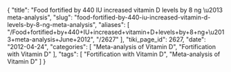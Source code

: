 {
    "title": "Food fortified by 440 IU increased vitamin D levels by 8 ng \u2013 meta-analysis",
    "slug": "food-fortified-by-440-iu-increased-vitamin-d-levels-by-8-ng-meta-analysis",
    "aliases": [
        "/Food+fortified+by+440+IU+increased+vitamin+D+levels+by+8+ng+\u2013+meta-analysis+June+2012",
        "/2627"
    ],
    "tiki_page_id": 2627,
    "date": "2012-04-24",
    "categories": [
        "Meta-analysis of Vitamin D",
        "Fortification with Vitamin D"
    ],
    "tags": [
        "Fortification with Vitamin D",
        "Meta-analysis of Vitamin D"
    ]
}